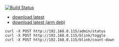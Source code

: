 [![Build Status](https://drone.io/github.com/benschw/pi/status.png)](https://drone.io/github.com/benschw/pi/latest)



- [download latest](https://drone.io/github.com/benschw/pi/files/piled)
- [download latest (arm deb)](https://drone.io/github.com/benschw/pi/files/build/piled.deb)
<!-- -->

	curl -X POST http://192.168.0.115/admin/status
	curl -X POST http://192.168.0.115/blink/toggle
	curl -X POST http://192.168.0.115/blink/count-down